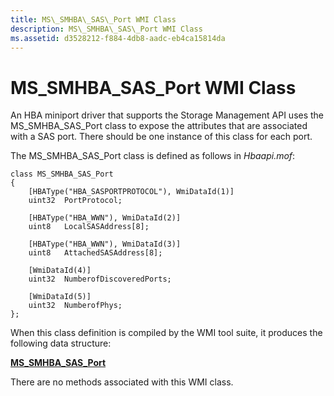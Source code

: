 ```yaml
---
title: MS\_SMHBA\_SAS\_Port WMI Class
description: MS\_SMHBA\_SAS\_Port WMI Class
ms.assetid: d3528212-f884-4db8-aadc-eb4ca15814da
---
```


# MS\_SMHBA\_SAS\_Port WMI Class


An HBA miniport driver that supports the Storage Management API uses the MS\_SMHBA\_SAS\_Port class to expose the attributes that are associated with a SAS port. There should be one instance of this class for each port.

The MS\_SMHBA\_SAS\_Port class is defined as follows in *Hbaapi.mof*:

```
class MS_SMHBA_SAS_Port 
{
    [HBAType("HBA_SASPORTPROTOCOL"), WmiDataId(1)]
    uint32  PortProtocol;

    [HBAType("HBA_WWN"), WmiDataId(2)]
    uint8   LocalSASAddress[8];

    [HBAType("HBA_WWN"), WmiDataId(3)]
    uint8   AttachedSASAddress[8];

    [WmiDataId(4)]
    uint32  NumberofDiscoveredPorts;

    [WmiDataId(5)]
    uint32  NumberofPhys;
};
```

When this class definition is compiled by the WMI tool suite, it produces the following data structure:

[**MS\_SMHBA\_SAS\_Port**](https://msdn.microsoft.com/library/windows/hardware/ff563186)

There are no methods associated with this WMI class.

 

 





